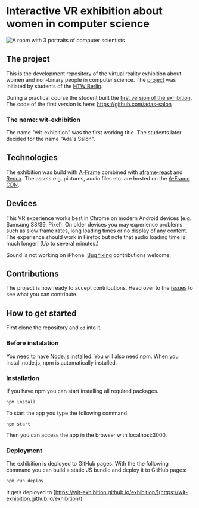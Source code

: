 # Interactive VR exhibition about women in computer science

![A room with 3 portraits of computer scientists](https://ucarecdn.com/aae0831e-3338-4d65-834a-36b7c73584b4/)

## The project

This is the development repository of the virtual reality exhibition about women and non-binary people in computer science. The [project](https://wit-exhibition.github.io/project/) was initiated by students of the [HTW Berlin](https://fiw.htw-berlin.de/).

During a practical course the student built the [first version of the exhibition](https://adas-salon.github.io/). The code of the first version is here: https://github.com/adas-salon

### The name: wit-exhibition
The name "wit-exhibition" was the first working title. The students later decided for the name "Ada's Salon".

## Technologies

The exhibition was build with [A-Frame](https://aframe.io/) combined with [aframe-react](https://github.com/ngokevin/aframe-react) and [Redux](https://redux.js.org/). The assets e.g. pictures, audio files etc. are hosted on the [A-Frame CDN](https://cdn.aframe.io/).

## Devices
This VR experience works best in Chrome on modern Android devices (e.g. Samsung S8/S9, Pixel). On older devices you may experience problems such as slow frame rates, long loading times or no display of any content. The experience should work in Firefox but note that audio loading time is much longer! (Up to several minutes.)

Sound is not working on iPhone. [Bug fixing](https://github.com/wit-exhibition/exhibition/issues/2) contributions welcome.

##  Contributions

The project is now ready to accept contributions. Head over to the [issues](https://github.com/wit-exhibition/exhibition/issues) to see what you can contribute.

## How to get started

First clone the repository and `cd` into it.

### Before instalation

You need to have [Node.js installed](https://docs.npmjs.com/getting-started/installing-node). You will also need npm. When you install node.js, npm is automatically installed.

### Installation

If you have npm you can start installing all required packages.
```
npm install
```

To start the app you type the following command.
```
npm start
```

Then you can access the app in the browser with localhost:3000.

### Deployment
The exhibition is deployed to GitHub pages. With the the following command you can build a static JS bundle and deploy it to GitHub pages:

```bash
npm run deploy
```

It gets deployed to [https://wit-exhibition.github.io/exhibition/](https://wit-exhibition.github.io/exhibition/)
